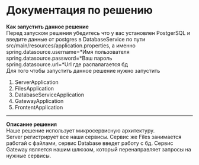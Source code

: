 # Документация по решению 
**Как запустить данное решение**  
Перед запуском решения убедитесь что у вас установлен PostgerSQL и введите данные от postgres
в DatabaseService по пути src/main/resources/application.properties, а именно  
spring.datasource.username=*Имя пользователя  
spring.datasource.password=*Ваш пароль  
spring.datasource.url=*Url где распалагается бд  
Для того чтобы запустить данное решение нужно запустить 
1. ServerApplication
2. FilesApplication
3. DatabaseServiceApplication
4. GatewayApplication
5. FrontentApplication
____  
**Описание решения**  
Наше решение использует микросервисную архитектуру.  
Server регистрирует все наши сервисы. Сервис же Files занимается работай с файлами, сервис Database введет работу с бд. Сервис Gateway является нашим шлюзом, который перенаправляет запросы на нужные сервисы. 




